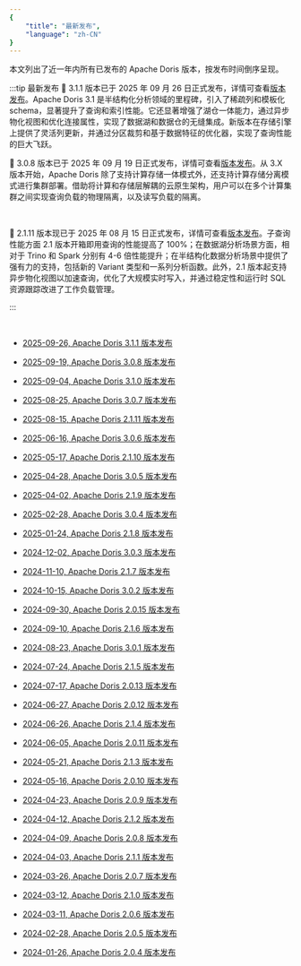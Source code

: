 ```yaml
---
{
    "title": "最新发布",
    "language": "zh-CN"
}
---
```


本文列出了近一年内所有已发布的 Apache Doris 版本，按发布时间倒序呈现。




:::tip 最新发布
🎉 3.1.1 版本已于 2025 年 09 月 26 日正式发布，详情可查看[版本发布](../releasenotes/v3.1/release-3.1.1)。Apache Doris 3.1 是半结构化分析领域的里程碑，引入了稀疏列和模板化 schema，显著提升了查询和索引性能。它还显著增强了湖仓一体能力，通过异步物化视图和优化连接属性，实现了数据湖和数据仓的无缝集成。新版本在存储引擎上提供了灵活列更新，并通过分区裁剪和基于数据特征的优化器，实现了查询性能的巨大飞跃。



🎉 3.0.8 版本已于 2025 年 09 月 19 日正式发布，详情可查看[版本发布](../releasenotes/v3.0/release-3.0.8)。从 3.X 版本开始，Apache Doris 除了支持计算存储一体模式外，还支持计算存储分离模式进行集群部署。借助将计算和存储层解耦的云原生架构，用户可以在多个计算集群之间实现查询负载的物理隔离，以及读写负载的隔离。

<br />

🎉 2.1.11 版本现已于 2025 年 08 月 15 日正式发布，详情可查看[版本发布](../releasenotes/v2.1/release-2.1.11)。子查询性能方面 2.1 版本开箱即用查询的性能提高了 100%；在数据湖分析场景方面，相对于 Trino 和 Spark 分别有 4-6 倍性能提升；在半结构化数据分析场景中提供了强有力的支持，包括新的 Variant 类型和一系列分析函数。此外，2.1 版本起支持异步物化视图以加速查询，优化了大规模实时写入，并通过稳定性和运行时 SQL 资源跟踪改进了工作负载管理。

:::

<br />

- [2025-09-26, Apache Doris 3.1.1 版本发布](../releasenotes/v3.1/release-3.1.1.md)

- [2025-09-19, Apache Doris 3.0.8 版本发布](../releasenotes/v3.0/release-3.0.8.md)

- [2025-09-04, Apache Doris 3.1.0 版本发布](../releasenotes/v3.1/release-3.1.0.md)

- [2025-08-25, Apache Doris 3.0.7 版本发布](../releasenotes/v3.0/release-3.0.7.md)

- [2025-08-15, Apache Doris 2.1.11 版本发布](../releasenotes/v2.1/release-2.1.11.md)

- [2025-06-16, Apache Doris 3.0.6 版本发布](../releasenotes/v3.0/release-3.0.6.md) 

- [2025-05-17, Apache Doris 2.1.10 版本发布](../releasenotes/v2.1/release-2.1.10.md) 

- [2025-04-28, Apache Doris 3.0.5 版本发布](../releasenotes/v3.0/release-3.0.5.md) 

- [2025-04-02, Apache Doris 2.1.9 版本发布](../releasenotes/v2.1/release-2.1.9.md) 

- [2025-02-28, Apache Doris 3.0.4 版本发布](../releasenotes/v3.0/release-3.0.4.md) 

- [2025-01-24, Apache Doris 2.1.8 版本发布](../releasenotes/v2.1/release-2.1.8.md) 

- [2024-12-02, Apache Doris 3.0.3 版本发布](../releasenotes/v3.0/release-3.0.3.md) 

- [2024-11-10, Apache Doris 2.1.7 版本发布](../releasenotes/v2.1/release-2.1.7.md) 

- [2024-10-15, Apache Doris 3.0.2 版本发布](../releasenotes/v3.0/release-3.0.2.md) 

- [2024-09-30, Apache Doris 2.0.15 版本发布](../releasenotes/v2.0/release-2.0.15.md) 

- [2024-09-10, Apache Doris 2.1.6 版本发布](../releasenotes/v2.1/release-2.1.6.md) 

- [2024-08-23, Apache Doris 3.0.1 版本发布](../releasenotes/v3.0/release-3.0.1.md) 

- [2024-07-24, Apache Doris 2.1.5 版本发布](../releasenotes/v2.1/release-2.1.5.md)

- [2024-07-17, Apache Doris 2.0.13 版本发布](../releasenotes/v2.0/release-2.0.13.md)

- [2024-06-27, Apache Doris 2.0.12 版本发布](../releasenotes/v2.0/release-2.0.12.md)

- [2024-06-26, Apache Doris 2.1.4 版本发布](../releasenotes/v2.1/release-2.1.4.md)

- [2024-06-05, Apache Doris 2.0.11 版本发布](../releasenotes/v2.0/release-2.0.11.md)

- [2024-05-21, Apache Doris 2.1.3 版本发布](../releasenotes/v2.1/release-2.1.3.md)

- [2024-05-16, Apache Doris 2.0.10 版本发布](../releasenotes/v2.0/release-2.0.10.md)

- [2024-04-23, Apache Doris 2.0.9 版本发布](../releasenotes/v2.0/release-2.0.9.md)

- [2024-04-12, Apache Doris 2.1.2 版本发布](../releasenotes/v2.1/release-2.1.2.md)

- [2024-04-09, Apache Doris 2.0.8 版本发布](../releasenotes/v2.0/release-2.0.8.md)

- [2024-04-03, Apache Doris 2.1.1 版本发布](../releasenotes/v2.1/release-2.1.1.md)

- [2024-03-26, Apache Doris 2.0.7 版本发布](../releasenotes/v2.0/release-2.0.7.md)

- [2024-03-12, Apache Doris 2.1.0 版本发布](../releasenotes/v2.1/release-2.1.0.md)

- [2024-03-11, Apache Doris 2.0.6 版本发布](../releasenotes/v2.0/release-2.0.6.md)

- [2024-02-28, Apache Doris 2.0.5 版本发布](../releasenotes/v2.0/release-2.0.5.md)

- [2024-01-26, Apache Doris 2.0.4 版本发布](../releasenotes/v2.0/release-2.0.4.md)




